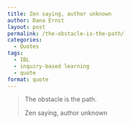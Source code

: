 ```yaml
---
title: Zen saying, author unknown
author: Dana Ernst
layout: post
permalink: /the-obstacle-is-the-path/
categories:
  - Quotes
tags:
  - IBL
  - inquiry-based learning
  - quote
format: quote
---
```


<blockquote>
<p>The obstacle is the path.</p>
<footer>Zen saying, author unknown</footer>
</blockquote>
